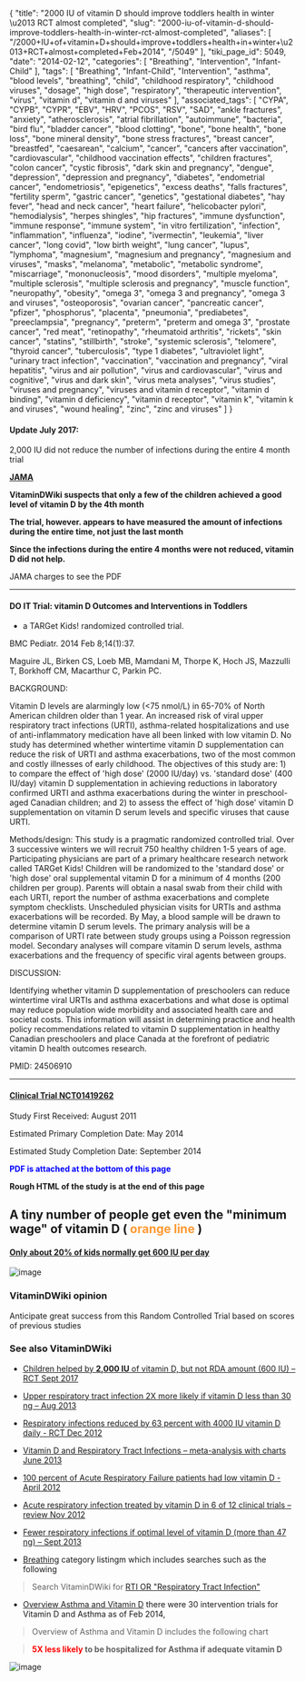 {
    "title": "2000 IU of vitamin D should improve toddlers health in winter \u2013 RCT almost completed",
    "slug": "2000-iu-of-vitamin-d-should-improve-toddlers-health-in-winter-rct-almost-completed",
    "aliases": [
        "/2000+IU+of+vitamin+D+should+improve+toddlers+health+in+winter+\u2013+RCT+almost+completed+Feb+2014",
        "/5049"
    ],
    "tiki_page_id": 5049,
    "date": "2014-02-12",
    "categories": [
        "Breathing",
        "Intervention",
        "Infant-Child"
    ],
    "tags": [
        "Breathing",
        "Infant-Child",
        "Intervention",
        "asthma",
        "blood levels",
        "breathing",
        "child",
        "childhood respiratory",
        "childhood viruses",
        "dosage",
        "high dose",
        "respiratory",
        "therapeutic intervention",
        "virus",
        "vitamin d",
        "vitamin d and viruses"
    ],
    "associated_tags": [
        "CYPA",
        "CYPB",
        "CYPR",
        "EBV",
        "HRV",
        "PCOS",
        "RSV",
        "SAD",
        "ankle fractures",
        "anxiety",
        "atherosclerosis",
        "atrial fibrillation",
        "autoimmune",
        "bacteria",
        "bird flu",
        "bladder cancer",
        "blood clotting",
        "bone",
        "bone health",
        "bone loss",
        "bone mineral density",
        "bone stress fractures",
        "breast cancer",
        "breastfed",
        "caesarean",
        "calcium",
        "cancer",
        "cancers after vaccination",
        "cardiovascular",
        "childhood vaccination effects",
        "children fractures",
        "colon cancer",
        "cystic fibrosis",
        "dark skin and pregnancy",
        "dengue",
        "depression",
        "depression and pregnancy",
        "diabetes",
        "endometrial cancer",
        "endometriosis",
        "epigenetics",
        "excess deaths",
        "falls fractures",
        "fertility sperm",
        "gastric cancer",
        "genetics",
        "gestational diabetes",
        "hay fever",
        "head and neck cancer",
        "heart failure",
        "helicobacter pylori",
        "hemodialysis",
        "herpes shingles",
        "hip fractures",
        "immune dysfunction",
        "immune response",
        "immune system",
        "in vitro fertilization",
        "infection",
        "inflammation",
        "influenza",
        "iodine",
        "ivermectin",
        "leukemia",
        "liver cancer",
        "long covid",
        "low birth weight",
        "lung cancer",
        "lupus",
        "lymphoma",
        "magnesium",
        "magnesium and pregnancy",
        "magnesium and viruses",
        "masks",
        "melanoma",
        "metabolic",
        "metabolic syndrome",
        "miscarriage",
        "mononucleosis",
        "mood disorders",
        "multiple myeloma",
        "multiple sclerosis",
        "multiple sclerosis and pregnancy",
        "muscle function",
        "neuropathy",
        "obesity",
        "omega 3",
        "omega 3 and pregnancy",
        "omega 3 and viruses",
        "osteoporosis",
        "ovarian cancer",
        "pancreatic cancer",
        "pfizer",
        "phosphorus",
        "placenta",
        "pneumonia",
        "prediabetes",
        "preeclampsia",
        "pregnancy",
        "preterm",
        "preterm and omega 3",
        "prostate cancer",
        "red meat",
        "retinopathy",
        "rheumatoid arthritis",
        "rickets",
        "skin cancer",
        "statins",
        "stillbirth",
        "stroke",
        "systemic sclerosis",
        "telomere",
        "thyroid cancer",
        "tuberculosis",
        "type 1 diabetes",
        "ultraviolet light",
        "urinary tract infection",
        "vaccination",
        "vaccination and pregnancy",
        "viral hepatitis",
        "virus and air pollution",
        "virus and cardiovascular",
        "virus and cognitive",
        "virus and dark skin",
        "virus meta analyses",
        "virus studies",
        "viruses and pregnancy",
        "viruses and vitamin d receptor",
        "vitamin d binding",
        "vitamin d deficiency",
        "vitamin d receptor",
        "vitamin k",
        "vitamin k and viruses",
        "wound healing",
        "zinc",
        "zinc and viruses"
    ]
}


#### Update July 2017:   
2,000 IU did not reduce the number of infections during the entire 4 month trial

 **[JAMA](https://www.ncbi.nlm.nih.gov/pubmed/28719693)** 

 **VitaminDWiki suspects that only a few of the children achieved a good level of vitamin D by the 4th month** 

 **The trial, however. appears to have measured the amount of infections during the entire time, not just the last month** 

 **Since the infections during the entire 4 months were not reduced, vitamin D did not help.** 

JAMA charges to see the PDF

---

#### DO IT Trial: vitamin D Outcomes and Interventions in Toddlers   
- a TARGet Kids! randomized controlled trial.

BMC Pediatr. 2014 Feb 8;14(1):37.

Maguire JL, Birken CS, Loeb MB, Mamdani M, Thorpe K, Hoch JS, Mazzulli T, Borkhoff CM, Macarthur C, Parkin PC.

BACKGROUND:

Vitamin D levels are alarmingly low (<75 nmol/L) in 65-70% of North American children older than 1 year. An increased risk of viral upper respiratory tract infections (URTI), asthma-related hospitalizations and use of anti-inflammatory medication have all been linked with low vitamin D. No study has determined whether wintertime vitamin D supplementation can reduce the risk of URTI and asthma exacerbations, two of the most common and costly illnesses of early childhood. The objectives of this study are: 1) to compare the effect of 'high dose' (2000 IU/day) vs. 'standard dose' (400 IU/day) vitamin D supplementation in achieving reductions in laboratory confirmed URTI and asthma exacerbations during the winter in preschool-aged Canadian children; and 2) to assess the effect of 'high dose' vitamin D supplementation on vitamin D serum levels and specific viruses that cause URTI.

Methods/design: This study is a pragmatic randomized controlled trial. Over 3 successive winters we will recruit 750 healthy children 1-5 years of age. Participating physicians are part of a primary healthcare research network called TARGet Kids! Children will be randomized to the 'standard dose' or 'high dose' oral supplemental vitamin D for a minimum of 4 months (200 children per group). Parents will obtain a nasal swab from their child with each URTI, report the number of asthma exacerbations and complete symptom checklists. Unscheduled physician visits for URTIs and asthma exacerbations will be recorded. By May, a blood sample will be drawn to determine vitamin D serum levels. The primary analysis will be a comparison of URTI rate between study groups using a Poisson regression model. Secondary analyses will compare vitamin D serum levels, asthma exacerbations and the frequency of specific viral agents between groups.

DISCUSSION:

Identifying whether vitamin D supplementation of preschoolers can reduce wintertime viral URTIs and asthma exacerbations and what dose is optimal may reduce population wide morbidity and associated health care and societal costs. This information will assist in determining practice and health policy recommendations related to vitamin D supplementation in healthy Canadian preschoolers and place Canada at the forefront of pediatric vitamin D health outcomes research.

PMID: 24506910

---

#### [Clinical Trial NCT01419262](http://clinicaltrials.gov/ct2/show/NCT01419262?term=DO+IT&rank=1%20)

Study First Received:	August  2011

Estimated Primary Completion Date:	May 2014 

Estimated Study Completion Date:	September 2014 

 **<span style="color:#00F;">PDF is attached at the bottom of this page</span>** 

 **Rough HTML of the study is at the end of this page** 

## A tiny number of people get even the "minimum wage" of vitamin D ( **<span style="color:#F93;">orange line</span>** )

#### [Only about 20% of kids normally get 600 IU per day](/tags/only-about-20-of-kids-normally-get-600-iu-per-day.html)

<img src="/attachments/d3.mock.jpg" alt="image">

### VitaminDWiki opinion

Anticipate great success from this Random Controlled Trial based on scores of previous studies

### See also VitaminDWiki

* [Children helped by  **2,000 IU**  of vitamin D, but not RDA amount (600 IU) – RCT Sept 2017](/tags/children-helped-by-2000-iu-of-vitamin-d-but-not-rda-amount-600-iu-rct-sept-2017.html)

* [Upper respiratory tract infection 2X more likely if vitamin D less than 30 ng – Aug 2013](/posts/upper-respiratory-tract-infection-2x-more-likely-if-vitamin-d-less-than-30-ng)

* [Respiratory infections reduced by 63 percent with 4000 IU vitamin D daily - RCT Dec 2012](/posts/respiratory-infections-reduced-by-63-percent-with-4000-iu-vitamin-d-daily-rct)

* [Vitamin D and Respiratory Tract Infections – meta-analysis with charts June 2013](/posts/vitamin-d-and-respiratory-tract-infections-meta-analysis-with-charts)

* [100 percent of Acute Respiratory Failure patients had low vitamin D - April 2012](/tags/100-percent-of-acute-respiratory-failure-patients-had-low-vitamin-d-april-2012.html)

* [Acute respiratory infection treated by vitamin D in 6 of 12 clinical trials – review Nov 2012](/posts/acute-respiratory-infection-treated-by-vitamin-d-in-6-of-12-clinical-trials-review)

* [Fewer respiratory infections if optimal level of vitamin D (more than 47 ng) – Sept 2013](/posts/fewer-respiratory-infections-if-optimal-level-of-vitamin-d-more-than-47-ng)

* [Breathing](/tags/breathing.html) category listingm which includes searches such as the following

> Search VitaminDWiki for [RTI OR "Respiratory Tract Infection"](https://www.VitaminDWiki.com/Search+Results?hl=en&oe=UTF-8&ie=UTF-8&btnG=Google+Search&googles.x=0&googles.y=0&q=RTI+OR+%22respiratory+tract+infection%22&domains=VitaminDWiki.com&sitesearch=VitaminDWiki.com)

* [Overview Asthma and Vitamin D](/tags/overview-asthma-and-vitamin-d.html) there were 30 intervention trials for Vitamin D and Asthma as of Feb 2014, 

> Overview of Asthma and Vitamin D includes the following chart

>  **<span style="color:#F00;">5X less likely</span> to be hospitalized for Asthma if adequate vitamin D**  

<img src="https://d378j1rmrlek7x.cloudfront.net/attachments/jpeg/asthma-sept-2013.jpg" alt="image">